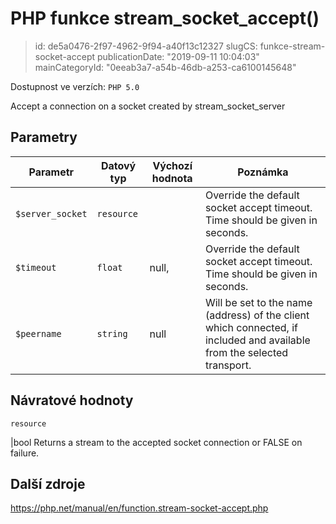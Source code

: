 PHP funkce stream_socket_accept()
=================================

> id: de5a0476-2f97-4962-9f94-a40f13c12327
> slugCS: funkce-stream-socket-accept
> publicationDate: "2019-09-11 10:04:03"
> mainCategoryId: "0eeab3a7-a54b-46db-a253-ca6100145648"

Dostupnost ve verzích: `PHP 5.0`

Accept a connection on a socket created by <function>stream_socket_server</function>


Parametry
--------------

| Parametr | Datový typ | Výchozí hodnota | Poznámka |
|-----|-----|-----|-----|
| `$server_socket` | `resource` |  | Override the default socket accept timeout. Time should be given in seconds. |
| `$timeout` | `float` | null, | Override the default socket accept timeout. Time should be given in seconds. |
| `$peername` | `string` | null | Will be set to the name (address) of the client which connected, if included and available from the selected transport. |


Návratové hodnoty
----------------

`resource`

|bool Returns a stream to the accepted socket connection or FALSE on failure.

Další zdroje
------------

https://php.net/manual/en/function.stream-socket-accept.php

